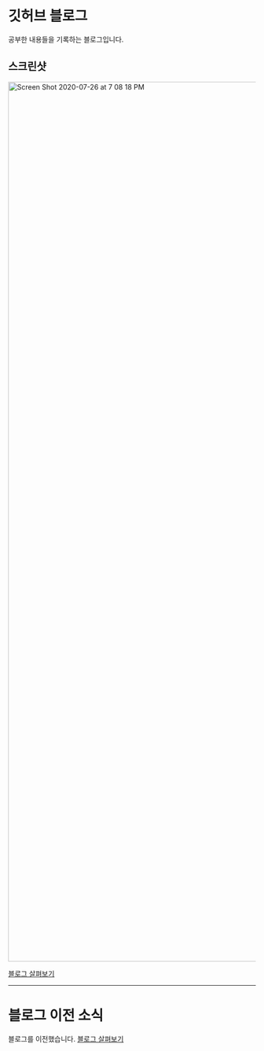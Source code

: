 # 깃허브 블로그

공부한 내용들을 기록하는 블로그입니다.

## 스크린샷

<img width="1792" alt="Screen Shot 2020-07-26 at 7 08 18 PM" src="https://user-images.githubusercontent.com/37320831/88476511-e2b62d00-cf73-11ea-8fe0-5146ebfa73d7.png">

[블로그 살펴보기](https://eliotjang.github.io/)

- - -

# 블로그 이전 소식

블로그를 이전했습니다.
[블로그 살펴보기](https://velog.io/@eliotjang/)